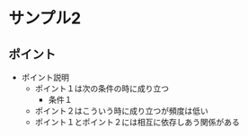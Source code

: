 # サンプル2

## ポイント
- ポイント説明
  - ポイント１は次の条件の時に成り立つ
    - 条件１
  - ポイント２はこういう時に成り立つが頻度は低い
  - ポイント１とポイント２には相互に依存しあう関係がある
